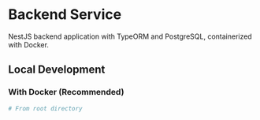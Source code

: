 # Backend Service

NestJS backend application with TypeORM and PostgreSQL, containerized with Docker.

## Local Development

### With Docker (Recommended)

```bash
# From root directory
